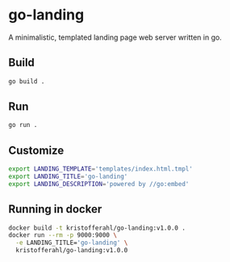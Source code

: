 # go-landing

A minimalistic, templated landing page web server written in go.

## Build
```bash
go build .
```

## Run
```bash
go run .
```

## Customize
```bash
export LANDING_TEMPLATE='templates/index.html.tmpl'
export LANDING_TITLE='go-landing'
export LANDING_DESCRIPTION='powered by //go:embed'
```

## Running in docker
```bash
docker build -t kristofferahl/go-landing:v1.0.0 .
docker run --rm -p 9000:9000 \
  -e LANDING_TITLE='go-landing' \
  kristofferahl/go-landing:v1.0.0
```
